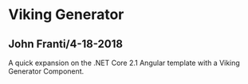 # Viking Generator

## John Franti/4-18-2018

A quick expansion on the .NET Core 2.1 Angular template with a Viking Generator Component.